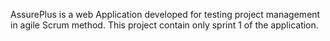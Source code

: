 AssurePlus is a web Application developed for testing project management in agile Scrum method.
This project contain only sprint 1 of the application.
